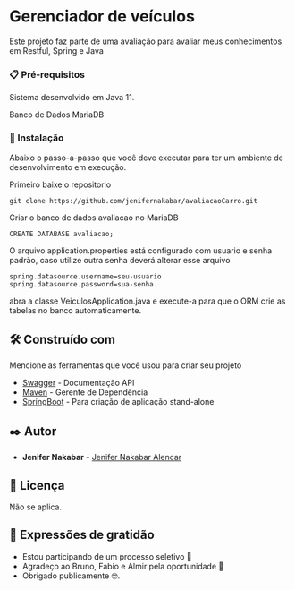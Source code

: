 # Gerenciador de veículos

Este projeto faz parte de uma avaliação para avaliar meus conhecimentos em Restful, Spring e Java


### 📋 Pré-requisitos

Sistema desenvolvido em Java 11.

Banco de Dados MariaDB



### 🔧 Instalação

Abaixo o passo-a-passo que você deve executar para ter um ambiente de desenvolvimento em execução.

Primeiro baixe o repositorio 

```
git clone https://github.com/jenifernakabar/avaliacaoCarro.git
```

Criar o banco de dados avaliacao no MariaDB

```
CREATE DATABASE avaliacao;
```

O arquivo application.properties está configurado com usuario e senha padrão, caso utilize outra senha deverá alterar esse arquivo

```
spring.datasource.username=seu-usuario
spring.datasource.password=sua-senha
```

abra a classe VeiculosApplication.java e execute-a para que o ORM crie as tabelas no banco automaticamente.


## 🛠️ Construído com

Mencione as ferramentas que você usou para criar seu projeto

* [Swagger](https://swagger.io/docs/) - Documentação API
* [Maven](https://maven.apache.org/) - Gerente de Dependência
* [SpringBoot](https://docs.spring.io/spring-boot/docs/current/reference/htmlsingle/) - Para criação de aplicação stand-alone

## ✒️ Autor

* **Jenifer Nakabar**  - [Jenifer Nakabar Alencar](https://github.com/jenifernakabar)

## 📄 Licença

Não se aplica.

## 🎁 Expressões de gratidão

* Estou participando de um processo seletivo 📢
* Agradeço ao Bruno, Fabio e Almir pela oportunidade 🍺 
* Obrigado publicamente 🤓.
